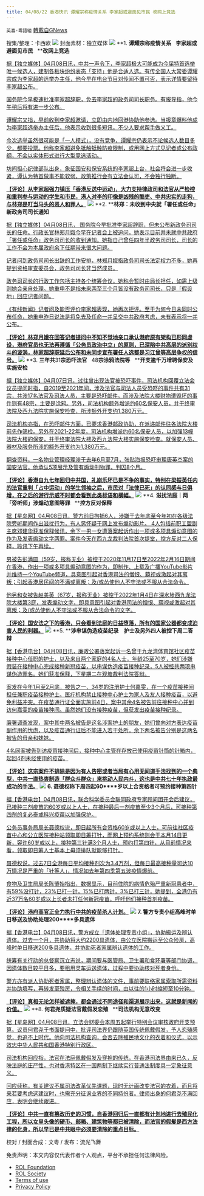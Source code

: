```yaml
---
title: 04/08/22 香港快讯 谭耀宗称疫情关系 李家超或避面见市民 改网上竞选
---
```

`英喜-粵語組` [轉載自GNews](https://gnews.org/zh-hans/2310567/)

搜集/整理：卡西欧
![](https://assets.gnews.org/wp-content/uploads/2022/04/0408fenmianpsd.jpg)
封面素材：独立媒体
![](https://assets.gnews.org/wp-content/uploads/2022/04/2022-04-08-1.png)
**1. ****谭耀宗称疫情关系****   ****李家超或避面见市民****   ****改网上竞选**

[据【独立媒体】04月08日讯，中共一声令下，李家超极大可能成为今届特首选举唯一候选人，建制各板块纷纷表态「支持」他是合适人选。有传全国人大常委谭耀宗成为李家超的选举办主任，他今早在电台节目对传闻不置可否，表示详情要留待李家超公布。](https://www.inmediahk.net/node/政經/譚耀宗稱疫情關係-李家超或避面見市民-改網上競選)

[国务院今早极速批准李家超辞职，免去李家超的政务司司长职务。有报导指，他今午稍后将有进一步公布。](https://www.inmediahk.net/node/政經/譚耀宗稱疫情關係-李家超或避面見市民-改網上競選)

[谭耀宗又指，早前收到李家超邀请，立即由内地回港协助他参选。当报章爆料他成为李家超选举办主任后，他表示收到很多短讯，不少人要求帮手做义工。](https://www.inmediahk.net/node/政經/譚耀宗稱疫情關係-李家超或避面見市民-改網上競選)

[今次选举虽然很可能是「一人模式」，没有竞争，谭耀宗仍表示不论候选人数目多少，都要投票。他称李家超避免抵触牴触防疫限制，或用网上方式见记者或公布政纲，不会以实体形式进行大型竞选活动。](https://www.inmediahk.net/node/政經/譚耀宗稱疫情關係-李家超或避面見市民-改網上競選)

[坊间担心纪律部队出身，象征国安和保安系统的李家超上台，社会将会进一步收紧，谭认为特首做事不能软弱，政策推行会有立法会认可，不会独行独断。](https://www.inmediahk.net/node/政經/譚耀宗稱疫情關係-李家超或避面見市民-改網上競選)

**[【评论】从李家超强力镇压「香港反送中运动」，大力支持律政司和法官从严检控和重判参与运动的学生和市民，港人对李的印像是凶残的酷吏、中共忠实的走狗，与林郑是叮当马头的恶人和罪人。](https://www.inmediahk.net/node/政經/譚耀宗稱疫情關係-李家超或避面見市民-改網上競選)**
![](https://assets.gnews.org/wp-content/uploads/2022/04/2022-04-08-2.png)
**2. ****林郑：未收到中央就「署任或任命」新政务司司长通知**

[据【独立媒体】04月08日讯， 国务院今早批准李家超辞职，但未公布新政务司司长的任命。行政长官林郑月娥今早在记者会上被追问，她表示目前并未就中共政府「署任或任命」政务司司长的收到通知。她指自己曾任四年半政务司司长，司长的工作不会为本届政府余下任期带来很大问题。](https://www.inmediahk.net/node/政經/林鄭：未收到中央就「署任或任命」新政務司司長通知)

[记者问到政务司司长出缺的工作安排，林郑月娥指政务司司长法定权力不多，她再提到资格审查委员会，政务司司长非当然成员。](https://www.inmediahk.net/node/政經/林鄭：未收到中央就「署任或任命」新政務司司長通知)

[政务司司长的行政工作包括主持各个统筹会议，她称会暂时由局长担任，如需上级则她会亲自处理。她重申不是指未来两至三个月皆没有政务司司长，只是「假设地」回应记者问题。](https://www.inmediahk.net/node/政經/林鄭：未收到中央就「署任或任命」新政務司司長通知)

[《有线新闻》记者问及能否评价李家超表现，她再次拒评。至于为何今日未同时公布任命，她重申昨日说法是将免去及任命一并呈交中共政府考虑，未有表示将一并公布。](https://www.inmediahk.net/node/政經/林鄭：未收到中央就「署任或任命」新政務司司長通知)

**[【评论】林郑月娥在回答记者提问中不知不觉地亲口承认港府原有架构已形同虚设，港府官员也无法再遵循「公务员政治中立」的原则，已深陷中共高层的派别权斗的漩涡，林家超辞职延后公布和未同步宣布署任人选都是习江曾等高层争权的信号。](https://www.inmediahk.net/node/政經/林鄭：未收到中央就「署任或任命」新政務司司長通知)**
![](https://assets.gnews.org/wp-content/uploads/2022/04/2022-04-08-3.png)
**3. ****三年共****31****宗恐吓法官****   48****宗涂鸦法院等****   ****开支逾千万增聘保安及实施安检**

[据【独立媒体】04月07日讯，过往曾出现法官被恐吓事件，司法机构回覆立法会议员提问时指，自2019至2021年间，涉及法官与司法人员受恐吓的事件共有31宗，共涉17名法官及司法人员，主要是恐吓邮件。而涉及法院大楼财物遭毁坏的事件则有48宗，主要是涂鸦。另外，司法机构额外增派约60名保安人员，并于终审法院及西九法院实施保安检查，所涉额外开支约1,380万元。](https://www.inmediahk.net/node/政經/3年共31宗恐嚇法官-48宗塗鴉法院等-開支逾千萬增聘保安及實施安檢)

[司法机构亦指，在恐吓邮件方面，已要求香港邮政协助，在派递邮件往各法院大楼前先作筛检。另外在2021-22年度，司法机构增派约60名保安人员，以加强13幢法院大楼的保安，并于终审法院大楼及西九法院大楼实施保安检查。就保安人员、器材及服务所涉的额外开支约为1,380万元。](https://www.inmediahk.net/node/政經/3年共31宗恐嚇法官-48宗塗鴉法院等-開支逾千萬增聘保安及實施安檢)

[翻查资料，一名物业管理经理涉于去年6月至7月，张贴海报恐吓审理唐英杰案的国安法官，他承认5项展示及管有煽动刊物罪，判囚8个月。](https://www.inmediahk.net/node/政經/3年共31宗恐嚇法官-48宗塗鴉法院等-開支逾千萬增聘保安及實施安檢)

**[【评论】香港自九七年回归中共国，礼崩乐坏已是不争的事实，特别在梁振英任内的法官重判「占中运动」的学生领袖之后，市民对「法律已死」的认同感与日俱增，在之后的游行示威不时都会看到此类标语和横幅。](https://www.inmediahk.net/node/政經/3年共31宗恐嚇法官-48宗塗鴉法院等-開支逾千萬增聘保安及實施安檢)**
![](https://assets.gnews.org/wp-content/uploads/2022/04/2022-04-08-4.png)
**4. ****滋扰法庭｜两「旁听师」涉煽动意图等罪****   ****控方反对保释**

[据【星岛网】04月08日讯，警方前日拘捕6人，涉嫌于去年底至今年初在各级法院旁听期间作出滋扰行为，有人另怀疑于网上发布煽动影片。 4人包括前职工盟副主席邓建华获准保释候讯，余下一男一女遭落案起诉作出一项或多项具煽动意图的作为及发表煽动文字两罪。案件今天在西九龙裁判法院首次提堂，控方反对二人保释，聆讯下午再续。](https://www.singtao.ca/5693439/2022-04-07/news-滋擾法庭｜兩「旁聽師」涉煽動意圖等罪+控方反對保釋/)

[男被告彭满圆（59岁，报称无业）被控于2020年11月17日至2022年2月16日期间在香港，作出一项或多项具煽动意图的作为，即制作、上载及广播YouTube影片并维持一个YouTube频道，具意图引起对香港司法的憎恨、藐视或激起对其离叛；引起香港居民间的不满或离叛；及/或怂使他人不守法或不服从合法命令。](https://www.singtao.ca/5693439/2022-04-07/news-滋擾法庭｜兩「旁聽師」涉煽動意圖等罪+控方反對保釋/)

[他另和女被告赵美英（67岁，报称无业）被控于2022年1月4日在深水埗西九龙法院大楼第3庭，发表煽动文字，即具意图引起对香港司法的憎恨、藐视或激起对其离叛；及/或怂使他人不守法或不服从合法命令的文字。](https://www.singtao.ca/5693439/2022-04-07/news-滋擾法庭｜兩「旁聽師」涉煽動意圖等罪+控方反對保釋/)

**[【评论】国安法之下的香港，只会看到法庭的日益堕落，所有的国家公器都变成迫害人民的利器。](https://www.singtao.ca/5693439/2022-04-07/news-滋擾法庭｜兩「旁聽師」涉煽動意圖等罪+控方反對保釋/)**
![](https://assets.gnews.org/wp-content/uploads/2022/04/2022-04-08-5.png)
**5. ****涉串谋伪造疫苗纪录　护士及另外四人被控下周二答辩**

[据【香港电台】04月08日讯，廉政公署落案起诉一名曾于九龙湾体育馆社区疫苗接种中心任职的护士，以及来自两个家庭的4名人士，年龄25至70岁，她们涉嫌假装在接种中心完成接种新冠疫苗，以串谋伪造疫苗接种纪录，5人被控共两项串谋伪造罪名。她们获准保释，下星期二在观塘裁判法院答辩。](https://news.rthk.hk/rthk/ch/component/k2/1643073-20220408.htm)

[案发在今年1月至2月底，被告之一、34岁的注册护士何嘉雯，在一个疫苗接种间担任兼职疫苗接种护士。医疗机构禁止接种中心护士为家人及友人接种疫苗，以避免利益冲突。在疫苗通行证全面实施前4日，案中其余4名被告前往接种中心并到访何嘉雯的疫苗接种间。虽然她们没有接种疫苗，但获发出疫苗接种纪录。](https://news.rthk.hk/rthk/ch/component/k2/1643073-20220408.htm)

[廉署调查发现，案中其中两名被告是这名涉案护士的朋友，她们曾向对方表达疫苗副作用的忧虑，以及疫苗通行证后不能进入若干处所。余下两名被告分别是这两名被告的母亲和妹妹。](https://news.rthk.hk/rthk/ch/component/k2/1643073-20220408.htm)

[4名同案被告到访疫苗接种间后，接种中心主管在存放已使用疫苗针筒的针箱内，起回4剂未经使用的疫苗。](https://news.rthk.hk/rthk/ch/component/k2/1643073-20220408.htm)

**[【评论】这宗案件不排除是因为有人告密或者当局有心用无间道手法找到的一个典型，中共一直热衷制造「群众斗群众」来挑动人民内斗，这也是中共七十年执政最成功的手法。](https://news.rthk.hk/rthk/ch/component/k2/1643073-20220408.htm)**
![](https://assets.gnews.org/wp-content/uploads/2022/04/2022-04-08-6.png)
**6. ****聂德权称下周四起****60****岁以上合资格者可预约接种第四针**

[据【香港电台】04月08日讯，联合科学委员会联同政府专家顾问团开会后建议，已接种三剂疫苗的60岁或以上人士，在接种最后一剂疫苗至少3个月后，可接种第四剂的复必泰或科兴疫苗以加强保护。](https://news.rthk.hk/rthk/ch/component/k2/1643026-20220408.htm)

[公务员事务局局长聂德权说，即日起所有合资格60岁或以上人士，可前往社区疫苗中心和公立医院接种站领取即日筹打针，而网上预约系统则会于本月14日更新，容许60岁或以上，接种第三针满3个月人士，预约打第四针，从目前情况来看，领取即日筹人士基本上毋须排队就能够打针。](https://news.rthk.hk/rthk/ch/component/k2/1643026-20220408.htm)

[聂德权说，过去7日全港每日平均接种剂次为3.4万剂，但每日最高接种量可达10万情况是严重的「针等人」，情况如去年第四季第五波疫情爆前。](https://news.rthk.hk/rthk/ch/component/k2/1643026-20220408.htm)

[食物及卫生局局长陈肇始指出，数据显示，目前住院的病情危殆严重新冠患者中，有59%没打针，23%已打一针，15%已打两针，3%已打三针，她提到，全港仍有近37万名60岁或以上长者未打任何新冠疫苗，呼吁他们接种首剂疫苗。](https://news.rthk.hk/rthk/ch/component/k2/1643026-20220408.htm)

**[【评论】港府高官正全力执行中共的疫苗杀人计划。](https://news.rthk.hk/rthk/ch/component/k2/1643026-20220408.htm)**
![](https://assets.gnews.org/wp-content/uploads/2022/04/2022-04-08-7.png)
**7. ****警方专责小组高峰时单日移送及协助处理****200****多具遗体**

[据【香港电台】04月08日讯，警方成立「遗体处理专责小组」，协助搬运及辨认遗体。过去一个月，共协助将大约2200具遗体，由公立医院搬运至公众殓房，高峰时单日移送200多具遗体，并协助死者家属辨认遗体的工作。](https://news.rthk.hk/rthk/ch/component/k2/1643005-20820408.htm)

[统筹有关行动的总督察沉立志说，期间要与医管局、卫生署和食环署等部门协调，因遗体数目较平日多，要租用灵车运送遗体，过程中要协助核对死者身份。](https://news.rthk.hk/rthk/ch/component/k2/1643005-20820408.htm)

[警方亦有派人协助死者家属，整理辨认遗体的文件，事前要联络家属索取所需资料并协助填写，再转发至殓房，令相关手续的时间，由以往的1小时缩短至10分钟。](https://news.rthk.hk/rthk/ch/component/k2/1643005-20820408.htm)

**[【评论】真相无论怎样被遮掩，都会通过不同途径和渠道展示出来，这就是新闻的价值。](https://news.rthk.hk/rthk/ch/component/k2/1643005-20820408.htm)**
![](https://assets.gnews.org/wp-content/uploads/2022/04/2022-04-08-8.png)
**8. ****何君尧质疑法官戴假发恋殖****   ****司法机构无意改变**

[据【星岛网】04月08日讯，立法会财委会本周五起举行特别会议审核政府开支预算。议员何君尧于书面提问中，批评司法界仍跟随英国传统佩戴假发，予人恋殖感觉，也追不上时代。他向司法机构查询，会否去除殖民地文化的衣着和仪式，以示效忠中华人民共和国香港特别行政区。](https://std.stheadline.com/realtime/article/1827080/即時-港聞-何君堯質疑法官戴假髮戀殖-司法機構無意改變)

[司法机构回应指，法官在法庭佩戴假发及穿袍的传统，在香港司法界由来已久，反映法庭的庄严性，也对香港特区在一国两制下继续实行普通法制度具一定象征意义。](https://std.stheadline.com/realtime/article/1827080/即時-港聞-何君堯質疑法官戴假髮戀殖-司法機構無意改變)

[回应续称，有关建议不属司法改革优先课题，现时无计画改变法官的衣着，而且将来若要考虑这建议时，也需充分征询业界的不同持份者。律师出身的何君尧不满回应，表明会继续跟进。](https://std.stheadline.com/realtime/article/1827080/即時-港聞-何君堯質疑法官戴假髮戀殖-司法機構無意改變)

**[【评论】中共一直有篡改历史的习惯，自香港回归后一直都有计划地进行去殖民化工程，所以女皇头像的硬币、邮箱、建筑物等都已被清除，而法官的假髲是西方法律的化身，所以早已是中共眼中必须要清除的重点目标。](https://std.stheadline.com/realtime/article/1827080/即時-港聞-何君堯質疑法官戴假髮戀殖-司法機構無意改變)**

校对 / 封面合成：文粤 / 发布：流光飞舞

 

免责声明：本文内容仅代表作者个人观点，平台不承担任何法律风险。

- [ROL Foundation](https://rolfoundation.org/)
- [ROL Society](https://rolsociety.org/)
- [Terms of use](https://gnews.org/terms-of-use-3/)
- [Privacy Policy](https://gnews.org/privacy-policy/)
